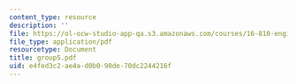 ```yaml
---
content_type: resource
description: ''
file: https://ol-ocw-studio-app-qa.s3.amazonaws.com/courses/16-810-engineering-design-and-rapid-prototyping-january-iap-2005/e4fed3c2ae4ad0b090de70dc2244216f_group5.pdf
file_type: application/pdf
resourcetype: Document
title: group5.pdf
uid: e4fed3c2-ae4a-d0b0-90de-70dc2244216f
---
```

